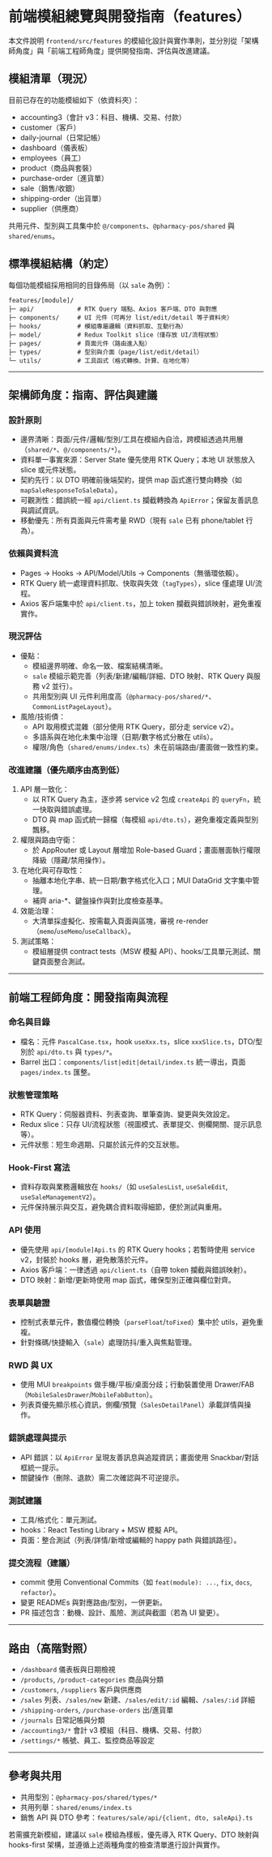 # 前端模組總覽與開發指南（features）

本文件說明 `frontend/src/features` 的模組化設計與實作準則，並分別從「架構師角度」與「前端工程師角度」提供開發指南、評估與改進建議。

## 模組清單（現況）

目前已存在的功能模組如下（依資料夾）：

- accounting3（會計 v3：科目、機構、交易、付款）
- customer（客戶）
- daily-journal（日常記帳）
- dashboard（儀表板）
- employees（員工）
- product（商品與套裝）
- purchase-order（進貨單）
- sale（銷售/收銀）
- shipping-order（出貨單）
- supplier（供應商）

共用元件、型別與工具集中於 `@/components`、`@pharmacy-pos/shared` 與 `shared/enums`。

## 標準模組結構（約定）

每個功能模組採用相同的目錄佈局（以 `sale` 為例）：

```
features/[module]/
├─ api/            # RTK Query 端點、Axios 客戶端、DTO 與對應
├─ components/     # UI 元件（可再分 list/edit/detail 等子資料夾）
├─ hooks/          # 模組專屬邏輯（資料抓取、互動行為）
├─ model/          # Redux Toolkit slice（僅存放 UI/流程狀態）
├─ pages/          # 頁面元件（路由進入點）
├─ types/          # 型別與介面（page/list/edit/detail）
└─ utils/          # 工具函式（格式轉換、計算、在地化等）
```

---

## 架構師角度：指南、評估與建議

### 設計原則
- 邊界清晰：頁面/元件/邏輯/型別/工具在模組內自洽，跨模組透過共用層（`shared/*`、`@/components/*`）。
- 資料單一事實來源：Server State 優先使用 RTK Query；本地 UI 狀態放入 slice 或元件狀態。
- 契約先行：以 DTO 明確前後端契約，提供 map 函式進行雙向轉換（如 `mapSaleResponseToSaleData`）。
- 可觀測性：錯誤統一經 `api/client.ts` 攔截轉換為 `ApiError`；保留友善訊息與調試資訊。
- 移動優先：所有頁面與元件需考量 RWD（現有 `sale` 已有 phone/tablet 行為）。

### 依賴與資料流
- Pages → Hooks → API/Model/Utils → Components（無循環依賴）。
- RTK Query 統一處理資料抓取、快取與失效（`tagTypes`），slice 僅處理 UI/流程。
- Axios 客戶端集中於 `api/client.ts`，加上 token 攔截與錯誤映射，避免重複實作。

### 現況評估
- 優點：
  - 模組邊界明確、命名一致、檔案結構清晰。
  - `sale` 模組示範完善（列表/新建/編輯/詳細、DTO 映射、RTK Query 與服務 v2 並行）。
  - 共用型別與 UI 元件利用度高（`@pharmacy-pos/shared/*`、`CommonListPageLayout`）。
- 風險/技術債：
  - API 取用模式混雜（部分使用 RTK Query，部分走 service v2）。
  - 多語系與在地化未集中治理（日期/數字格式分散在 utils）。
  - 權限/角色（`shared/enums/index.ts`）未在前端路由/畫面做一致性約束。

### 改進建議（優先順序由高到低）
1) API 層一致化：
   - 以 RTK Query 為主，逐步將 service v2 包成 `createApi` 的 `queryFn`，統一快取與錯誤處理。
   - DTO 與 map 函式統一歸檔（每模組 `api/dto.ts`），避免重複定義與型別飄移。
2) 權限與路由守衛：
   - 於 AppRouter 或 Layout 層增加 Role-based Guard；畫面層面執行權限降級（隱藏/禁用操作）。
3) 在地化與可存取性：
   - 抽離本地化字串、統一日期/數字格式化入口；MUI DataGrid 文字集中管理。
   - 補齊 aria-*、鍵盤操作與對比度檢查基準。
4) 效能治理：
   - 大清單採虛擬化、按需載入頁面與區塊，審視 re-render（`memo`/`useMemo`/`useCallback`）。
5) 測試策略：
   - 模組層提供 contract tests（MSW 模擬 API）、hooks/工具單元測試、關鍵頁面整合測試。

---

## 前端工程師角度：開發指南與流程

### 命名與目錄
- 檔名：元件 `PascalCase.tsx`，hook `useXxx.ts`，slice `xxxSlice.ts`，DTO/型別於 `api/dto.ts` 與 `types/*`。
- Barrel 出口：`components/list|edit|detail/index.ts` 統一導出，頁面 `pages/index.ts` 匯整。

### 狀態管理策略
- RTK Query：伺服器資料、列表查詢、單筆查詢、變更與失效設定。
- Redux slice：只存 UI/流程狀態（視圖模式、表單提交、側欄開關、提示訊息等）。
- 元件狀態：短生命週期、只屬於該元件的交互狀態。

### Hook‑First 寫法
- 資料存取與業務邏輯放在 `hooks/`（如 `useSalesList`, `useSaleEdit`, `useSaleManagementV2`）。
- 元件保持展示與交互，避免耦合資料取得細節，便於測試與重用。

### API 使用
- 優先使用 `api/[module]Api.ts` 的 RTK Query hooks；若暫時使用 service v2，封裝於 hooks 層，避免散落於元件。
- Axios 客戶端：一律透過 `api/client.ts`（自帶 token 攔截與錯誤映射）。
- DTO 映射：新增/更新時使用 map 函式，確保型別正確與欄位對齊。

### 表單與驗證
- 控制式表單元件，數值欄位轉換（`parseFloat`/`toFixed`）集中於 utils，避免重複。
- 針對條碼/快捷輸入（`sale`）處理防抖/重入與焦點管理。

### RWD 與 UX
- 使用 MUI `breakpoints` 做手機/平板/桌面分歧；行動裝置使用 Drawer/FAB（`MobileSalesDrawer`/`MobileFabButton`）。
- 列表頁優先顯示核心資訊，側欄/預覽（`SalesDetailPanel`）承載詳情與操作。

### 錯誤處理與提示
- API 錯誤：以 `ApiError` 呈現友善訊息與追蹤資訊；畫面使用 Snackbar/對話框統一提示。
- 關鍵操作（刪除、退款）需二次確認與不可逆提示。

### 測試建議
- 工具/格式化：單元測試。
- hooks：React Testing Library + MSW 模擬 API。
- 頁面：整合測試（列表/詳情/新增或編輯的 happy path 與錯誤路徑）。

### 提交流程（建議）
- commit 使用 Conventional Commits（如 `feat(module): ...`, `fix`, `docs`, `refactor`）。
- 變更 READMEs 與對應路由/型別，一併更新。
- PR 描述包含：動機、設計、風險、測試與截圖（若為 UI 變更）。

---

## 路由（高階對照）

- `/dashboard` 儀表板與日期檢視
- `/products`, `/product-categories` 商品與分類
- `/customers`, `/suppliers` 客戶與供應商
- `/sales` 列表、`/sales/new` 新建、`/sales/edit/:id` 編輯、`/sales/:id` 詳細
- `/shipping-orders`, `/purchase-orders` 出/進貨單
- `/journals` 日常記帳與分類
- `/accounting3/*` 會計 v3 模組（科目、機構、交易、付款）
- `/settings/*` 帳號、員工、監控商品等設定

---

## 參考與共用

- 共用型別：`@pharmacy-pos/shared/types/*`
- 共用列舉：`shared/enums/index.ts`
- 銷售 API 與 DTO 參考：`features/sale/api/{client, dto, saleApi}.ts`

若需擴充新模組，建議以 `sale` 模組為樣板，優先導入 RTK Query、DTO 映射與 hooks-first 架構，並遵循上述兩種角度的檢查清單進行設計與實作。


